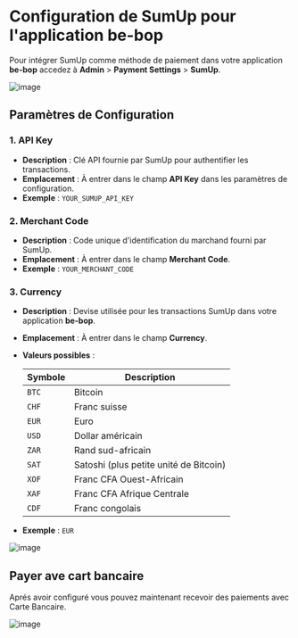 # Configuration de SumUp pour l'application be-bop

Pour intégrer SumUp comme méthode de paiement dans votre application **be-bop** accedez à **Admin** > **Payment Settings** > **SumUp**.

![image](https://github.com/user-attachments/assets/9eea3d50-1963-4102-a8cc-502caeb295db)

## Paramètres de Configuration

### 1. API Key

- **Description** : Clé API fournie par SumUp pour authentifier les transactions.
- **Emplacement** : À entrer dans le champ **API Key** dans les paramètres de configuration.
- **Exemple** : `YOUR_SUMUP_API_KEY`

### 2. Merchant Code

- **Description** : Code unique d'identification du marchand fourni par SumUp.
- **Emplacement** : À entrer dans le champ **Merchant Code**.
- **Exemple** : `YOUR_MERCHANT_CODE`

### 3. Currency

- **Description** : Devise utilisée pour les transactions SumUp dans votre application **be-bop**.
- **Emplacement** : À entrer dans le champ **Currency**.
- **Valeurs possibles** :

  | Symbole | Description                            |
  | ------- | -------------------------------------- |
  | `BTC`   | Bitcoin                                |
  | `CHF`   | Franc suisse                           |
  | `EUR`   | Euro                                   |
  | `USD`   | Dollar américain                       |
  | `ZAR`   | Rand sud-africain                      |
  | `SAT`   | Satoshi (plus petite unité de Bitcoin) |
  | `XOF`   | Franc CFA Ouest-Africain               |
  | `XAF`   | Franc CFA Afrique Centrale             |
  | `CDF`   | Franc congolais                        |

- **Exemple** : `EUR`

![image](https://github.com/user-attachments/assets/d79fa78e-1ec9-4f71-b19e-5cea9861f278)

## Payer ave cart bancaire

Aprés avoir configuré vous pouvez maintenant recevoir des paiements avec Carte Bancaire.

![image](https://github.com/user-attachments/assets/2410c261-8346-4bc5-b959-1f2159300e2b)
